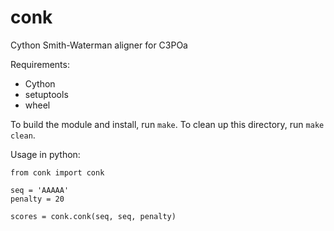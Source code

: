 # conk
Cython Smith-Waterman aligner for C3POa

Requirements:
 - Cython
 - setuptools
 - wheel

To build the module and install, run `make`.
To clean up this directory, run `make clean`.

Usage in python:
```python3
from conk import conk

seq = 'AAAAA'
penalty = 20

scores = conk.conk(seq, seq, penalty)
```
